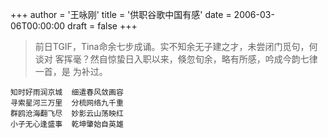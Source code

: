 +++
author = '王咏刚'
title = '供职谷歌中国有感'
date = 2006-03-06T00:00:00
draft = false
+++

> 前日TGIF，Tina命余七步成诵。实不知余无子建之才，未尝闭门觅句，何谈对
> 客挥毫？然自惊蛰日入职以来，倏忽旬余，略有所感，吟成今韵七律一首，是
> 为补过。

<div class="poem">

```
知时好雨润京城  细遣春风敛画容
寻索星河三万里  分梳网络九千重
群鸥沧海翻飞尽  妙影云山荡映红
小子无心逢盛事  乾坤肇始自英雄
```

</div>
